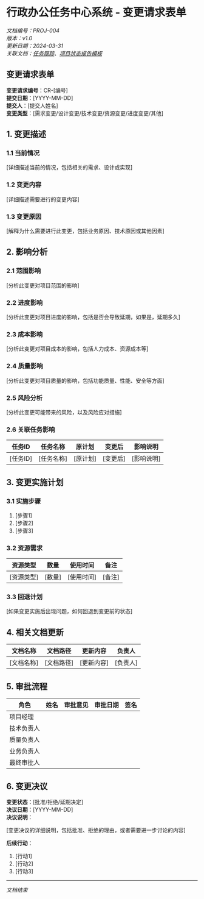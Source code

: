 # 行政办公任务中心系统 - 变更请求表单

*文档编号：PROJ-004*  
*版本：v1.0*  
*更新日期：2024-03-31*  
*关联文档：[任务跟踪](./TASK_TRACKING.md)、[项目状态报告模板](./PROJECT_STATUS_REPORT_TEMPLATE.md)*

## 变更请求表单

**变更请求编号**：CR-[编号]  
**提交日期**：[YYYY-MM-DD]  
**提交人**：[提交人姓名]  
**变更类型**：[需求变更/设计变更/技术变更/资源变更/进度变更/其他]

## 1. 变更描述

### 1.1 当前情况

[详细描述当前的情况，包括相关的需求、设计或实现]

### 1.2 变更内容

[详细描述需要进行的变更内容]

### 1.3 变更原因

[解释为什么需要进行此变更，包括业务原因、技术原因或其他因素]

## 2. 影响分析

### 2.1 范围影响

[分析此变更对项目范围的影响]

### 2.2 进度影响

[分析此变更对项目进度的影响，包括是否会导致延期，如果是，延期多久]

### 2.3 成本影响

[分析此变更对项目成本的影响，包括人力成本、资源成本等]

### 2.4 质量影响

[分析此变更对项目质量的影响，包括功能质量、性能、安全等方面]

### 2.5 风险分析

[分析此变更可能带来的风险，以及风险应对措施]

### 2.6 关联任务影响

| 任务ID | 任务名称 | 原计划 | 变更后 | 影响说明 |
|--------|---------|-------|--------|---------|
| [任务ID] | [任务名称] | [原计划] | [变更后] | [影响说明] |

## 3. 变更实施计划

### 3.1 实施步骤

1. [步骤1]
2. [步骤2]
3. [步骤3]

### 3.2 资源需求

| 资源类型 | 数量 | 使用时间 | 备注 |
|---------|------|---------|------|
| [资源类型] | [数量] | [使用时间] | [备注] |

### 3.3 回退计划

[如果变更实施后出现问题，如何回退到变更前的状态]

## 4. 相关文档更新

| 文档名称 | 文档路径 | 更新内容 | 负责人 |
|---------|---------|---------|-------|
| [文档名称] | [文档路径] | [更新内容] | [负责人] |

## 5. 审批流程

| 角色 | 姓名 | 审批意见 | 审批日期 | 签名 |
|------|------|---------|---------|------|
| 项目经理 | | | | |
| 技术负责人 | | | | |
| 质量负责人 | | | | |
| 业务负责人 | | | | |
| 最终审批人 | | | | |

## 6. 变更决议

**变更状态**：[批准/拒绝/延期决定]  
**决议日期**：[YYYY-MM-DD]  
**决议说明**：

[变更决议的详细说明，包括批准、拒绝的理由，或者需要进一步讨论的内容]

**后续行动**：

1. [行动1]
2. [行动2]
3. [行动3]

---

*文档结束* 
